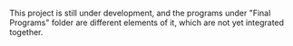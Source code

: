 This project is still under development, and the programs under "Final Programs" folder are different elements of it, which are not yet integrated together. 
